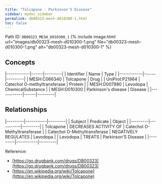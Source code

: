 ```yaml
---
title: "Tolcapone - Parkinson'S Disease"
sidebar: mydoc_sidebar
permalink: db00323-mesh-d010300-1.html
toc: false 
---
```



Path ID: `DB00323_MESH_D010300_1`
{% include image.html url="images/db00323-mesh-d010300-1.png" file="db00323-mesh-d010300-1.png" alt="db00323-mesh-d010300-1" %}

## Concepts

|------------|------|---------|
| Identifier | Name | Type    |
|------------|------|---------|
| MESH:C066340 | Tolcapone | Drug |
| UniProt:P21964 | Catechol O-methyltransferase | Protein |
| MESH:D007980 | Levodopa | ChemicalSubstance |
| MESH:D010300 | Parkinson's disease | Disease |
|------------|------|---------|

## Relationships

|---------|-----------|---------|
| Subject | Predicate | Object  |
|---------|-----------|---------|
| Tolcapone | DECREASES ACTIVITY OF | Catechol O-Methyltransferase |
| Catechol O-Methyltransferase | NEGATIVELY REGULATES | Levodopa |
| Levodopa | TREATS | Parkinson'S Disease |
|---------|-----------|---------|

Reference: 
  - [https://go.drugbank.com/drugs/DB00323](https://go.drugbank.com/drugs/DB00323)
  - [https://en.wikipedia.org/wiki/Tolcapone](https://en.wikipedia.org/wiki/Tolcapone)
